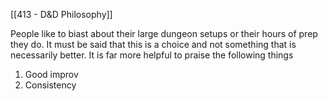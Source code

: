 [[413 - D&D Philosophy]]

People like to biast about their large dungeon setups or their hours of prep they do. It must be said that this is a choice and not something that is necessarily better. It is far more helpful to praise the following things
1. Good improv
2. Consistency 